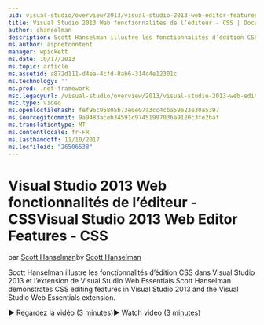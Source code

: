 ```yaml
---
uid: visual-studio/overview/2013/visual-studio-2013-web-editor-features-css
title: Visual Studio 2013 Web fonctionnalités de l’éditeur - CSS | Documents Microsoft
author: shanselman
description: Scott Hanselman illustre les fonctionnalités d’édition CSS dans Visual Studio 2013 et l’extension de Visual Studio Web Essentials.
ms.author: aspnetcontent
manager: wpickett
ms.date: 10/17/2013
ms.topic: article
ms.assetid: a872d111-d4ea-4cfd-8ab6-314c4e12301c
ms.technology: ''
ms.prod: .net-framework
msc.legacyurl: /visual-studio/overview/2013/visual-studio-2013-web-editor-features-css
msc.type: video
ms.openlocfilehash: fef96c95805b73e0e07a3cc4cba59e23e30a5397
ms.sourcegitcommit: 9a9483aceb34591c97451997036a9120c3fe2baf
ms.translationtype: MT
ms.contentlocale: fr-FR
ms.lasthandoff: 11/10/2017
ms.locfileid: "26506538"
---
```

<a name="visual-studio-2013-web-editor-features---css"></a><span data-ttu-id="8f218-103">Visual Studio 2013 Web fonctionnalités de l’éditeur - CSS</span><span class="sxs-lookup"><span data-stu-id="8f218-103">Visual Studio 2013 Web Editor Features - CSS</span></span>
====================
<span data-ttu-id="8f218-104">par [Scott Hanselman](https://github.com/shanselman)</span><span class="sxs-lookup"><span data-stu-id="8f218-104">by [Scott Hanselman](https://github.com/shanselman)</span></span>

<span data-ttu-id="8f218-105">Scott Hanselman illustre les fonctionnalités d’édition CSS dans Visual Studio 2013 et l’extension de Visual Studio Web Essentials.</span><span class="sxs-lookup"><span data-stu-id="8f218-105">Scott Hanselman demonstrates CSS editing features in Visual Studio 2013 and the Visual Studio Web Essentials extension.</span></span>

[<span data-ttu-id="8f218-106">&#9654; Regardez la vidéo (3 minutes)</span><span class="sxs-lookup"><span data-stu-id="8f218-106">&#9654; Watch video (3 minutes)</span></span>](https://channel9.msdn.com/Blogs/ASP-NET-Site-Videos/visual-studio-2013-web-editor-features-css)
